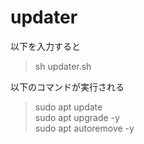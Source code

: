 # updater
以下を入力すると
> sh updater.sh  
  
以下のコマンドが実行される
> sudo apt update  
> sudo apt upgrade -y  
> sudo apt autoremove -y  

